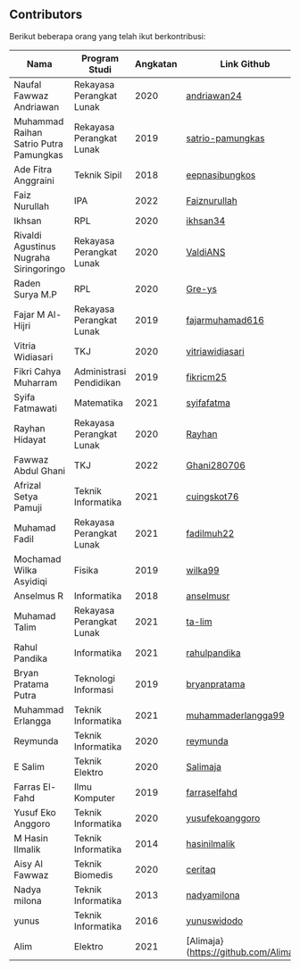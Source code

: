 ## Contributors

Berikut beberapa orang yang telah ikut berkontribusi:

| Nama | Program Studi | Angkatan | Link Github
| --- | --- | --- | --- |
| Naufal Fawwaz Andriawan | Rekayasa Perangkat Lunak | 2020 | [andriawan24](https://github.com/andriawan24) |
| Muhammad Raihan Satrio Putra Pamungkas | Rekayasa Perangkat Lunak | 2019 | [satrio-pamungkas](https://github.com/satrio-pamungkas) |
| Ade Fitra Anggraini | Teknik Sipil | 2018 | [eepnasibungkos](https://github.com/eepnasibungkos) |
| Faiz Nurullah | IPA | 2022 | [Faiznurullah](https://github.com/faiznurullah)|
| Ikhsan | RPL | 2020 | [ikhsan34](https://github.com/ikhsan34) |
| Rivaldi Agustinus Nugraha Siringoringo | Rekayasa Perangkat Lunak | 2020 | [ValdiANS](https://github.com/ValdiANS) |
| Raden Surya M.P | RPL | 2020 | [Gre-ys](https://github.com/Gre-ys) |
| Fajar M Al-Hijri | Rekayasa Perangkat Lunak | 2019 | [fajarmuhamad616](https://github.com/fajarmuhamad616) |
| Vitria Widiasari| TKJ | 2020 | [vitriawidiasari](https://github.com/vitriawidiasari) |
| Fikri Cahya Muharram | Administrasi Pendidikan | 2019 | [fikricm25](https://github.com/fikricm25) |
| Syifa Fatmawati | Matematika | 2021 | [syifafatma](https://github.com/syifafatma) |
| Rayhan Hidayat | Rekayasa Perangkat Lunak | 2020 | [Rayhan](https://github.com/rayhan212) |
| Fawwaz Abdul Ghani | TKJ | 2022 | [Ghani280706](https://github.com/Ghani280706) |
| Afrizal Setya Pamuji | Teknik Informatika | 2021 | [cuingskot76](https://github.com/cuingskot76) |
| Muhamad Fadil | Rekayasa Perangkat Lunak | 2021 | [fadilmuh22](https://github.com/fadilmuh22) |
| Mochamad Wilka Asyidiqi | Fisika | 2019 | [wilka99](https://github.com/wilka99) |
| Anselmus R | Informatika | 2018 | [anselmusr](https://github.com/anselmusr) |
| Muhamad Talim | Rekayasa Perangkat Lunak | 2021 | [ta-lim](https://github.com/ta-lim) |
| Rahul Pandika | Informatika | 2021 | [rahulpandika](https://github.com/rahulpandika) |
| Bryan Pratama Putra | Teknologi Informasi | 2019 | [bryanpratama](https://github.com/bryanpratama) |
| Muhammad Erlangga | Teknik Informatika | 2021 | [muhammaderlangga99](https://github.com/muhammaderlangga99) |
| Reymunda | Teknik Informatika | 2020 | [reymunda](https://github.com/reymunda) |
| E Salim | Teknik Elektro | 2020 | [Salimaja](https://github.com/Salimaja) |
| Farras El-Fahd | Ilmu Komputer | 2019 |  [farraselfahd](https://github.com/farraselfahd) |
| Yusuf Eko Anggoro | Teknik Informatika | 2020 | [yusufekoanggoro](https://github.com/yusufekoanggoro) |
| M Hasin Ilmalik | Teknik Informatika | 2014 | [hasinilmalik](https://github.com/hasinilmalik) |
| Aisy Al Fawwaz | Teknik Biomedis | 2020 | [ceritaq](https://https://github.com/ceritaq) |
| Nadya milona | Teknik Informatika | 2013 | [nadyamilona](https://github.com/nadyamilona) |
| yunus | Teknik Informatika | 2016 | [yunuswidodo](https://github.com/yunuswidodo) |
| Alim | Elektro | 2021 | [Alimaja}(https://github.com/Alimaja)


